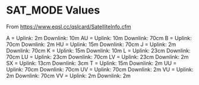 # SAT_MODE Values

From https://www.eqsl.cc/qslcard/SatelliteInfo.cfm

A = Uplink: 2m Downlink: 10m
AU = Uplink: 10m Downlink: 70cm
B = Uplink: 70cm Downlink: 2m
HU = Uplink: 15m Downlink: 70cm
J = Uplink: 2m Downlink: 70cm
K = Uplink: 15m Downlink: 10m
L = Uplink: 23cm Downlink: 70cm
LU = Uplink: 23cm Downlink: 70cm
LV = Uplink: 23cm Downlink: 2m
SX = Uplink: 13cm Downlink: 3cm
T = Uplink: 15m Downlink: 2m
UU = Uplink: 70cm Downlink: 70cm
UV = Uplink: 70cm Downlink: 2m
VU = Uplink: 2m Downlink: 70cm
VV = Uplink: 2m Downlink: 2m
